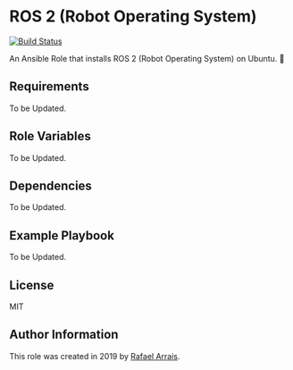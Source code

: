 ROS 2 (Robot Operating System)
=========

[![Build Status](https://travis-ci.org/rarrais/ansible-role-ros2.svg?branch=master)](https://travis-ci.org/rarrais/ansible-role-ros2)

An Ansible Role that installs ROS 2 (Robot Operating System) on Ubuntu. 🤖

Requirements
------------

To be Updated.

Role Variables
--------------

To be Updated.

Dependencies
------------

To be Updated.

Example Playbook
----------------

To be Updated.

License
-------

MIT

Author Information
------------------

This role was created in 2019 by [Rafael Arrais](https://github.com/rarrais).
